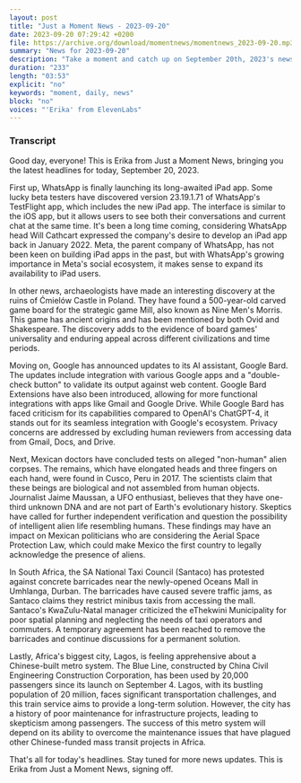 ```yaml
---
layout: post
title: "Just a Moment News - 2023-09-20"
date: 2023-09-20 07:29:42 +0200
file: https://archive.org/download/momentnews/momentnews_2023-09-20.mp3
summary: "News for 2023-09-20"
description: "Take a moment and catch up on September 20th, 2023's news."
duration: "233"
length: "03:53"
explicit: "no"
keywords: "moment, daily, news"
block: "no"
voices: "'Erika' from ElevenLabs"
---
```


### Transcript

Good day, everyone! This is Erika from Just a Moment News, bringing you the latest headlines for today, September 20, 2023.

First up, WhatsApp is finally launching its long-awaited iPad app. Some lucky beta testers have discovered version 23.19.1.71 of WhatsApp's TestFlight app, which includes the new iPad app. The interface is similar to the iOS app, but it allows users to see both their conversations and current chat at the same time. It's been a long time coming, considering WhatsApp head Will Cathcart expressed the company's desire to develop an iPad app back in January 2022. Meta, the parent company of WhatsApp, has not been keen on building iPad apps in the past, but with WhatsApp's growing importance in Meta's social ecosystem, it makes sense to expand its availability to iPad users.

In other news, archaeologists have made an interesting discovery at the ruins of Ćmielów Castle in Poland. They have found a 500-year-old carved game board for the strategic game Mill, also known as Nine Men's Morris. This game has ancient origins and has been mentioned by both Ovid and Shakespeare. The discovery adds to the evidence of board games' universality and enduring appeal across different civilizations and time periods.

Moving on, Google has announced updates to its AI assistant, Google Bard. The updates include integration with various Google apps and a "double-check button" to validate its output against web content. Google Bard Extensions have also been introduced, allowing for more functional integrations with apps like Gmail and Google Drive. While Google Bard has faced criticism for its capabilities compared to OpenAI's ChatGPT-4, it stands out for its seamless integration with Google's ecosystem. Privacy concerns are addressed by excluding human reviewers from accessing data from Gmail, Docs, and Drive.

Next, Mexican doctors have concluded tests on alleged "non-human" alien corpses. The remains, which have elongated heads and three fingers on each hand, were found in Cusco, Peru in 2017. The scientists claim that these beings are biological and not assembled from human objects. Journalist Jaime Maussan, a UFO enthusiast, believes that they have one-third unknown DNA and are not part of Earth's evolutionary history. Skeptics have called for further independent verification and question the possibility of intelligent alien life resembling humans. These findings may have an impact on Mexican politicians who are considering the Aerial Space Protection Law, which could make Mexico the first country to legally acknowledge the presence of aliens.

In South Africa, the SA National Taxi Council (Santaco) has protested against concrete barricades near the newly-opened Oceans Mall in Umhlanga, Durban. The barricades have caused severe traffic jams, as Santaco claims they restrict minibus taxis from accessing the mall. Santaco's KwaZulu-Natal manager criticized the eThekwini Municipality for poor spatial planning and neglecting the needs of taxi operators and commuters. A temporary agreement has been reached to remove the barricades and continue discussions for a permanent solution.

Lastly, Africa's biggest city, Lagos, is feeling apprehensive about a Chinese-built metro system. The Blue Line, constructed by China Civil Engineering Construction Corporation, has been used by 20,000 passengers since its launch on September 4. Lagos, with its bustling population of 20 million, faces significant transportation challenges, and this train service aims to provide a long-term solution. However, the city has a history of poor maintenance for infrastructure projects, leading to skepticism among passengers. The success of this metro system will depend on its ability to overcome the maintenance issues that have plagued other Chinese-funded mass transit projects in Africa.

That's all for today's headlines. Stay tuned for more news updates. This is Erika from Just a Moment News, signing off.
